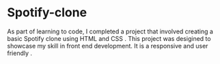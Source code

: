 # Spotify-clone
As part of learning to code, I completed a project that involved creating a basic Spotify clone using HTML and CSS .
This project was desigined to showcase my skill in front end development. It is a responsive and user friendly . 
